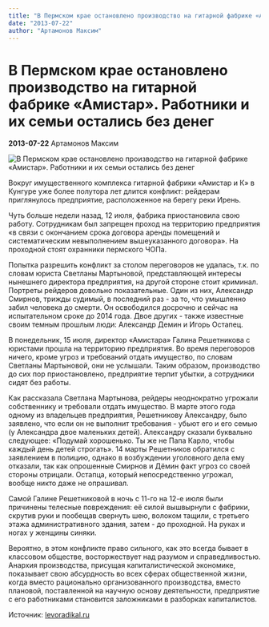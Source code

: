 ```yaml
---
title: "В Пермском крае остановлено производство на гитарной фабрике «Амистар». Работники и их семьи остались без денег"
date: "2013-07-22"
author: "Артамонов Максим"
---
```


# В Пермском крае остановлено производство на гитарной фабрике «Амистар». Работники и их семьи остались без денег

**2013-07-22** Артамонов Максим

![В Пермском крае остановлено производство на гитарной фабрике «Амистар». Работники и их семьи остались без денег](http://levoradikal.ru/wp-content/uploads/2013/07/gitArA.jpg)

Вокруг имущественного комплекса гитарной фабрики «Амистар и К» в Кунгуре уже более полутора лет длится конфликт: рейдерам приглянулось предприятие, расположенное на берегу реки Ирень.

Чуть больше недели назад, 12 июля, фабрика приостановила свою работу. Сотрудникам был запрещен проход на территорию предприятия «в связи с окончанием срока договора аренды помещений и систематическим невыполнением вышеуказанного договора». На проходной стоят охранники пермского ЧОПа.

Попытка разрешить конфликт за столом переговоров не удалась, т.к. по словам юриста Светланы Мартыновой, представляющей интересы нынешнего директора предприятия, на другой стороне стоит криминал. Портреты рейдеров довольно показательные. Один из них, Александр Смирнов, трижды судимый, в последний раз - за то, что умышленно забил человека до смерти. Он освободился досрочно и сейчас на испытательном сроке до 2014 года. Двое других - также известные своим темным прошлым люди: Александр Демин и Игорь Остапец.

В понедельник, 15 июля, директор «Амистара» Галина Решетникова с юристами прошла на территорию предприятия. Во время переговоров ничего, кроме угроз и требований отдать имущество, по словам Светланы Мартыновой, они не услышали. Таким образом, производство до сих пор приостановлено, предприятие терпит убытки, а сотрудники сидят без работы.

Как рассказала Светлана Мартынова, рейдеры неоднократно угрожали собственнику и требовали отдать имущество. В марте этого года одному из владельцев предприятия, Решетникову Александру, было заявлено, что если он не выполнит требования - убьют его и его семью (у Александра двое маленьких детей). Александру сказали буквально следующее: «Подумай хорошенько. Ты же не Папа Карло, чтобы каждый день детей строгать». 14 марты Решетников обратился с заявлением в полицию, однако в возбуждении уголовного дела ему отказали, так как опрошенные Смирнов и Дёмин факт угроз со своей стороны отрицали. Остапца, который непосредственно угрожал, вообще никто даже не опрашивал.

Самой Галине Решетниковой в ночь с 11-го на 12-е июля были причинены телесные повреждения: её силой вышвырнули с фабрики, скрутив руки и пообещав свернуть шею, волоком тащили, с третьего этажа административного здания, затем - до проходной. На руках и ногах у женщины синяки.

Вероятно, в этом конфликте право сильного, как это всегда бывает в классовом обществе, восторжествует над разумом и справедливостью. Анархия производства, присущая капиталистической экономике, показывает свою абсурдность во всех сферах общественной жизни, когда вместо рационально организованного производства, вместо плановой, поставленной на научную основу деятельности, предприятие с его работниками становится заложниками в разборках капиталистов.

Источник: [levoradikal.ru](http://levoradikal.ru/archives/9337)